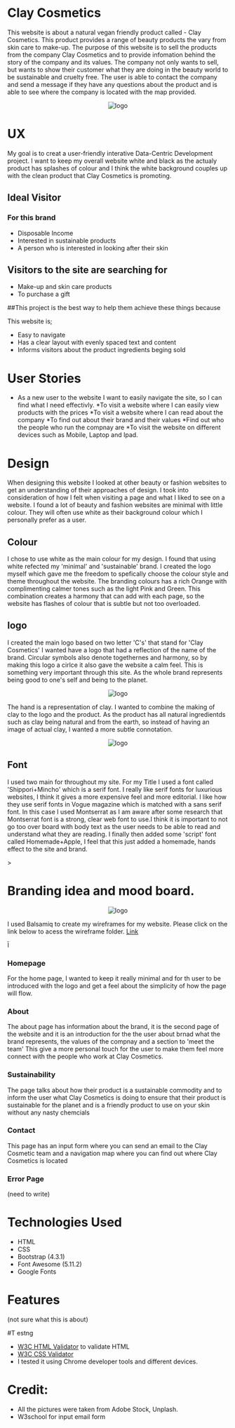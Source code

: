 # Clay Cosmetics

<p>
This website is about a natural vegan friendly product called - Clay Cosmetics.
This product provides a range of beauty products the vary from skin care to make-up.
The purpose of this website is to sell the products from the company Clay Cosmetics and to provide 
infomation behind the story of the company and its values. The company not only wants to sell, but wants
to show their customer what they are doing in the beauty world to be sustainable and cruelty free.
The user is able to contact the company and send a message if they have any questions about the product and 
is able to see where the company is located with the map provided.
</p>

<p align="center">
    <img src="assets/images/Website-mock-up.jpg" alt="logo">
</p>


# UX
<p>
My goal is to creat a user-friendly interative Data-Centric Development project. I want to keep my overall website
white and black as the actualy product has splashes of colour and I think the white background couples
up with the clean product that Clay Cosmetics is promoting.

</p>

## Ideal Visitor

### For this brand

* Disposable Income
* Interested in sustainable products
* A person who is interested in looking after their skin

## Visitors to the site are searching for 

* Make-up and skin care products
* To purchase a gift

##This project is the best way to help them achieve these things because

This website is;
* Easy to navigate
* Has a clear layout with evenly spaced text and content
* Informs visitors about the product ingredients beging sold


# User Stories

* As a new user to the website I want to easily navigate the site, so I can find what I need effectivly.
*To visit a website where I can easily view products with the prices
*To visit a website where I can read about the company 
*To find out about their brand and their values
*Find out who the people who run the compnay are
*To visit the website on different devices such as Mobile, Laptop and Ipad. 

# Design

<p>When designing this website I looked at other beauty or fashion websites to get an understanding of their approaches of design.
I took into consideration of how I felt when visiting a page and what I liked to see on a website. I found a lot of beauty and fashion 
websites are minimal with little colour. They will often use white as their background colour which I personally prefer as a user.
</p>

## Colour

<p> I chose to use white as the main colour for my design. I found that using white refected my 'minimal' and 'sustainable' brand.
I created the logo myself which gave me the freedom to spefically choose the colour style and theme throughout the website. The branding colours 
has a rich Orange with complimenting calmer tones such as the light Pink and Green. This combination creates a harmony that can add with each
page, so the website has flashes of colour that is subtle but not too overloaded.
</p>

## logo

<p> I created the main logo based on two letter 'C's' that stand for 'Clay Cosmetics' I wanted have a logo that had a reflection of the name of 
the brand. Circular symbols also denote togethernes and harmony, so by making this logo a cirlce it also gave the website a calm feel. This is something
very important through this site. As the whole brand represents being good to one's self and being to the planet.
</p>

<p align="center">
    <img src="assets/images/logo-symbo.png" alt="logo">
</p>

<p> The hand is a representation of clay. I wanted to combine the making of clay to the logo and the product.
As the product has all natural ingredientds such as clay being natural and from the earth, so instead of having an image
of actual clay, I wanted a more subtle connotation.
</p>

<p align="center">
    <img src="assets/images/Hand-logo 500px.png" alt="logo">
</p>

## Font

<p> I used two main for throughout my site. For my Title I used a font called 'Shippori+Mincho' which is a serif font.
I really like serif fonts for luxurious websites, I think it gives a more expensive feel and more editorial. I like how they use 
serif fonts in Vogue magazine which is matched with a sans serif font. In this case I used Montserrat as I am aware after some research that
Montserrat font is a strong, clear web font to use.I think it is important to not go too over board with body text as the user needs to be able to read and understand what they are reading.
I finally then added some 'script' font called Homemade+Apple, I feel that this just added a homemade, hands effect to the site and brand.
</p>>

# Branding idea and mood board.

<p align="center">
    <img src="assets/images/Brand-page V2.jpg" alt="logo">
</p>





<p> I used Balsamiq to create my wireframes for my website. Please click on the link below to acess the wireframe folder.
<a href=https://github.com/hayleyjones18/claycosmetics/tree/master/Docs/Wireframe-Desktop>Link</a>
</p>
Ï

### Homepage

<p> For the home page, I wanted to keep it really minimal and for th user to be introduced with the logo
and get a feel about the simplicity of how the page will flow.
</p>

### About

<p>The about page has information about the brand, it is the second page of the website and it is an introduction
for the the user about brnad what the brand represents, the values of the compnay and a section to 'meet the team' 
This give a more personal touch for the user to make them feel more connect with the people who work at Clay Cosmetics.
</p>

### Sustainability 

<p> The page talks about how their product is a sustainable commodity and to inform the user what Clay 
Cosmetics is doing to ensure that their product is sustainable for the planet and is a friendly product to use on your skin
without any nasty chemcials
</p>

### Contact

<p>
This page has an input form where you can send an email to the Clay Cosmetic team and a navigation map where 
you can find out where Clay Cosmetics is located
</p>

### Error Page 

(need to write)

# Technologies Used

* HTML
* CSS 
* Bootstrap (4.3.1)
* Font Awesome (5.11.2)
* Google Fonts

# Features

(not sure what this is about)

#T estng

* [W3C HTML Validator](https://validator.w3.org/) to validate HTML 
* [W3C CSS Validator](https://jigsaw.w3.org/css-validator/)
* I tested it using Chrome developer tools and different devices. 

# Credit:

* All the pictures were taken from Adobe Stock, Unplash.
* W3school for input email form





